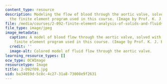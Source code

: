 ```yaml
---
content_type: resource
description: Modeling the flow of blood through the aortic valve, solved with ADINA,
  the finite element program used in this course. (Image by Prof. K. J. Bathe.)
file: /media/courses/2-092-finite-element-analysis-of-solids-and-fluids-i-fall-2009/ba34059d5c8c4c2731a873008e9f2631_2-092f09.jpg
file_type: image/jpeg
image_metadata:
  caption: A model of blood flow through the aortic valve, solved with ADINA, the
    finite element program used in this course. (Image by Prof. K. J. Bathe.)
  credit: ''
  image-alt: Colored model of fluid flow through the aortic valve.
learning_resource_types: []
ocw_type: OCWImage
resourcetype: Image
title: 2-092f09.jpg
uid: ba34059d-5c8c-4c27-31a8-73008e9f2631
---
```

